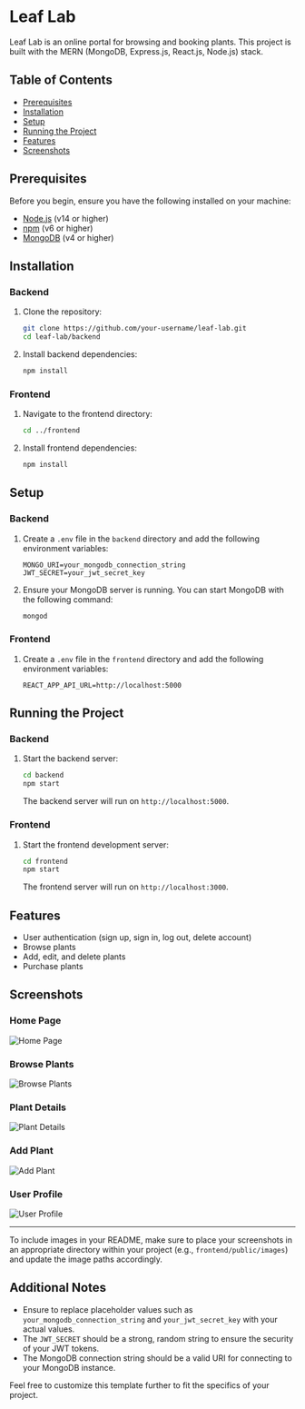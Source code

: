 # Leaf Lab

Leaf Lab is an online portal for browsing and booking plants. This project is built with the MERN (MongoDB, Express.js, React.js, Node.js) stack.

## Table of Contents

- [Prerequisites](#prerequisites)
- [Installation](#installation)
- [Setup](#setup)
- [Running the Project](#running-the-project)
- [Features](#features)
- [Screenshots](#screenshots)

## Prerequisites

Before you begin, ensure you have the following installed on your machine:

- [Node.js](https://nodejs.org/) (v14 or higher)
- [npm](https://www.npmjs.com/) (v6 or higher)
- [MongoDB](https://www.mongodb.com/) (v4 or higher)

## Installation

### Backend

1. Clone the repository:

    ```sh
    git clone https://github.com/your-username/leaf-lab.git
    cd leaf-lab/backend
    ```

2. Install backend dependencies:

    ```sh
    npm install
    ```

### Frontend

1. Navigate to the frontend directory:

    ```sh
    cd ../frontend
    ```

2. Install frontend dependencies:

    ```sh
    npm install
    ```

## Setup

### Backend

1. Create a `.env` file in the `backend` directory and add the following environment variables:

    ```env
    MONGO_URI=your_mongodb_connection_string
    JWT_SECRET=your_jwt_secret_key
    ```

2. Ensure your MongoDB server is running. You can start MongoDB with the following command:

    ```sh
    mongod
    ```

### Frontend

1. Create a `.env` file in the `frontend` directory and add the following environment variables:

    ```env
    REACT_APP_API_URL=http://localhost:5000
    ```

## Running the Project

### Backend

1. Start the backend server:

    ```sh
    cd backend
    npm start
    ```

    The backend server will run on `http://localhost:5000`.

### Frontend

1. Start the frontend development server:

    ```sh
    cd frontend
    npm start
    ```

    The frontend server will run on `http://localhost:3000`.

## Features

- User authentication (sign up, sign in, log out, delete account)
- Browse plants
- Add, edit, and delete plants
- Purchase plants

## Screenshots

### Home Page

![Home Page](path_to_your_image/home_page.png)

### Browse Plants

![Browse Plants](path_to_your_image/browse_plants.png)

### Plant Details

![Plant Details](path_to_your_image/plant_details.png)

### Add Plant

![Add Plant](path_to_your_image/add_plant.png)

### User Profile

![User Profile](path_to_your_image/user_profile.png)

---

To include images in your README, make sure to place your screenshots in an appropriate directory within your project (e.g., `frontend/public/images`) and update the image paths accordingly.

## Additional Notes

- Ensure to replace placeholder values such as `your_mongodb_connection_string` and `your_jwt_secret_key` with your actual values.
- The `JWT_SECRET` should be a strong, random string to ensure the security of your JWT tokens.
- The MongoDB connection string should be a valid URI for connecting to your MongoDB instance.

Feel free to customize this template further to fit the specifics of your project.
